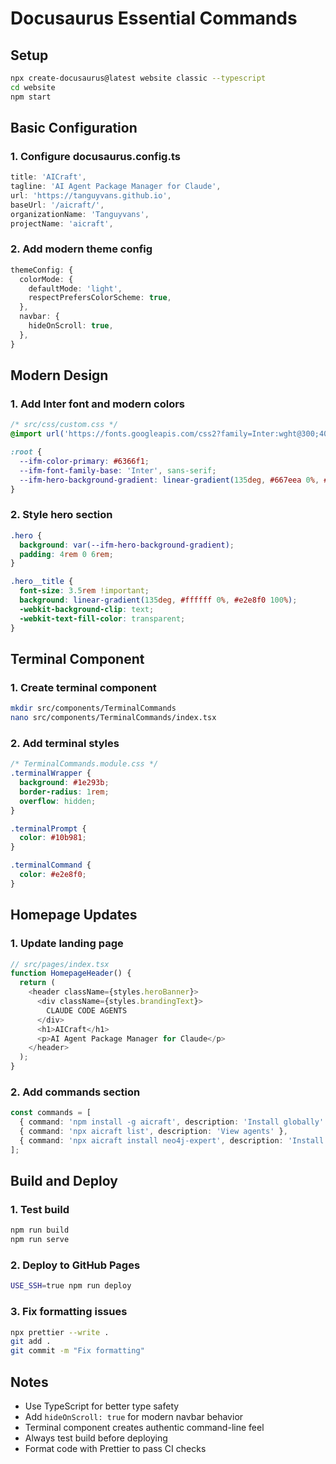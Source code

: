 # Docusaurus Essential Commands

## Setup

```bash
npx create-docusaurus@latest website classic --typescript
cd website
npm start
```

## Basic Configuration

### 1. Configure docusaurus.config.ts

```typescript
title: 'AICraft',
tagline: 'AI Agent Package Manager for Claude',
url: 'https://tanguyvans.github.io',
baseUrl: '/aicraft/',
organizationName: 'Tanguyvans',
projectName: 'aicraft',
```

### 2. Add modern theme config

```typescript
themeConfig: {
  colorMode: {
    defaultMode: 'light',
    respectPrefersColorScheme: true,
  },
  navbar: {
    hideOnScroll: true,
  },
}
```

## Modern Design

### 1. Add Inter font and modern colors

```css
/* src/css/custom.css */
@import url('https://fonts.googleapis.com/css2?family=Inter:wght@300;400;500;600;700&display=swap');

:root {
  --ifm-color-primary: #6366f1;
  --ifm-font-family-base: 'Inter', sans-serif;
  --ifm-hero-background-gradient: linear-gradient(135deg, #667eea 0%, #764ba2 100%);
}
```

### 2. Style hero section

```css
.hero {
  background: var(--ifm-hero-background-gradient);
  padding: 4rem 0 6rem;
}

.hero__title {
  font-size: 3.5rem !important;
  background: linear-gradient(135deg, #ffffff 0%, #e2e8f0 100%);
  -webkit-background-clip: text;
  -webkit-text-fill-color: transparent;
}
```

## Terminal Component

### 1. Create terminal component

```bash
mkdir src/components/TerminalCommands
nano src/components/TerminalCommands/index.tsx
```

### 2. Add terminal styles

```css
/* TerminalCommands.module.css */
.terminalWrapper {
  background: #1e293b;
  border-radius: 1rem;
  overflow: hidden;
}

.terminalPrompt {
  color: #10b981;
}

.terminalCommand {
  color: #e2e8f0;
}
```

## Homepage Updates

### 1. Update landing page

```typescript
// src/pages/index.tsx
function HomepageHeader() {
  return (
    <header className={styles.heroBanner}>
      <div className={styles.brandingText}>
        CLAUDE CODE AGENTS
      </div>
      <h1>AICraft</h1>
      <p>AI Agent Package Manager for Claude</p>
    </header>
  );
}
```

### 2. Add commands section

```typescript
const commands = [
  { command: 'npm install -g aicraft', description: 'Install globally' },
  { command: 'npx aicraft list', description: 'View agents' },
  { command: 'npx aicraft install neo4j-expert', description: 'Install agent' },
];
```

## Build and Deploy

### 1. Test build

```bash
npm run build
npm run serve
```

### 2. Deploy to GitHub Pages

```bash
USE_SSH=true npm run deploy
```

### 3. Fix formatting issues

```bash
npx prettier --write .
git add .
git commit -m "Fix formatting"
```

## Notes

- Use TypeScript for better type safety
- Add `hideOnScroll: true` for modern navbar behavior
- Terminal component creates authentic command-line feel
- Always test build before deploying
- Format code with Prettier to pass CI checks
